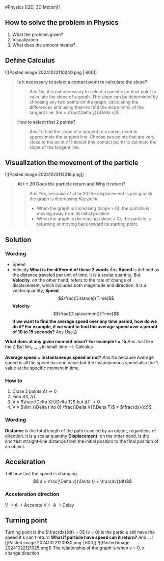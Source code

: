 #Physics 
[[2D, 3D Motion]]
## How to solve the problem in Physics
1. What the problem given?
2. Visualization
3. What does the amount means?
## Define Calculus
![[Pasted image 20241022110240.png | 600]]
>**Is it necessary to select a contact point to calculate the slope?**
>>*Ans* No, it is not necessary to select a specific contact point to calculate the slope of a graph. The slope can be determined by choosing any two points on the graph, calculating the differences and using them to find the slope (mm) of the tangent line. $m = \frac{\Delta y}{\Delta x}$

>**How to select that 2 points?**
>>*Ans* To find the slope of a tangent to a curve, need to approximate the tangent line. Choose two points that are very close to the point of interest (the contact point) to estimate the slope of the tangent line.
## Visualization the movement of the particle
![[Pasted image 20241022112218.png]]
>**At t = 20 Does the particle return and Why it return?**
>>*Ans* Yes, because of at t= 20 the displacement is going back the graph is decreasing 
>>*Key point*
>>- When the graph is increasing (slope > 0), the particle is moving away from its initial position.
>>- When the graph is decreasing (slope < 0), the particle is returning or moving back toward its starting point.
## Solution
### Wording
- Speed
- Velocity
**What is the different of these 2 words**
*Ans* **Speed** is defined as the distance traveled per unit of time. It is a scalar quantity,
But **Velocity**, on the other hand, refers to the rate of change of displacement, which includes both magnitude and direction. It is a vector quantity,
**Speed** $$\frac{Distance}{Time}$$
**Velocity** $$\frac{Displacement}{Time}$$
**If we want to find the average speed over any time period, how do we do it? For example, if we want to find the average speed over a period of 10 to 15 seconds?**
*Ans* Use $\Delta$

**What does at any given moment mean? For example t = 15**
*Ans* Just like the $\Delta$ But $\lim_{x \to 0}$ in small time --> Calculus 

**Average speed = instantaneous speed or not?**
*Ans* No because Average speed is all the speed has one value but the instantaneous speed also the 1 value at the specific moment in time.

### How to
1. Close 2 points $\Delta t \to 0$
2. Find $\Delta X, \Delta T$
3. V = $\frac{\Delta X}{\Delta T}$ but $\Delta T \to 0$
4. V = $\lim_{\Delta t \to 0} \frac{\Delta X}{\Delta T}$ = $\frac{dx}{dt}$

### Wording
**Distance** is the total length of the path traveled by an object, regardless of direction. It is a scalar quantity
**Displacement**, on the other hand, is the shortest straight-line distance from the initial position to the final position of an object.

## Acceleration
Tell how fast the speed is changing
$$ a = \frac{\Delta v}{\Delta t} = \frac{dv}{dt}$$ 
### Acceleration direction
V -> A -> Accerate
V <- A -> Delay
## **Turning point**
Turning point is the $\frac{dx}{dt} = 0$ (v = 0) is the particle still have the speed it's can't return
**What if particle have speed can it return?**
*Ans* ...
![[Pasted image 20241022120930.png | 600]]
![[Pasted image 20241022121025.png]]
The relationship of the graph is when v = 0, x change direction